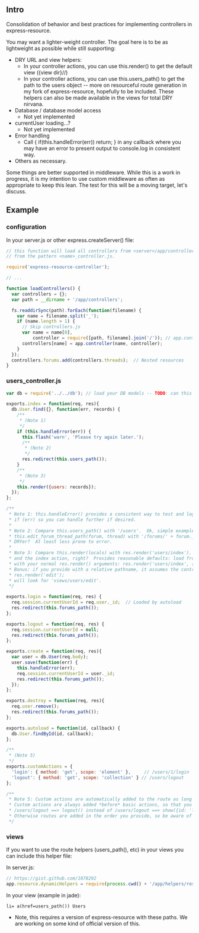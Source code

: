 Intro
--------
Consolidation of behavior and best practices for implementing controllers in express-resource.

You may want a lighter-weight controller.  The goal here is to be as lightweight as possible while
still supporting:

  * DRY URL and view helpers:
    - In your controller actions, you can use this.render() to get the default view ({view dir}/<resource>/<action>)
    - In your controller actions, you can use this.users_path() to get the path to the users object -- more on
      resourceful route generation in my fork of express-resource, hopefully to be included.  These helpers can
      also be made available in the views for total DRY nirvana.
  * Database / database model access
    - Not yet implemented
  * currentUser loading...?
    - Not yet implemented
  * Error handling
    - Call { if(this.handleError(err)) return; } in any callback where you may have an error to present output 
      to console.log in consistent way. 
  * Others as necessary.

Some things are better supported in middleware.  While this is a work in progress, it is my intention
to use custom middleware as often as appropriate to keep this lean.  The test for this will be a moving target,
let's discuss.

Example
--------


### configuration

In your server.js or other express.createServer() file:

```javascript
// this function will load all controllers from <server>/app/controllers, assigning each a name
// from the pattern <name>_controller.js. 

require('express-resource-controller');

// ...

function loadControllers() {
  var controllers = {};
  var path = __dirname + '/app/controllers';

  fs.readdirSync(path).forEach(function(filename) {
    var name = filename.split('_');
    if (name.length > 1) {
      // Skip controllers.js
      var name = name[0],
          controller = require([path, filename].join('/')); // app.controller calls app.resource();
      controllers[name] = app.controller(name, controller);
    }
  });
  controllers.forums.add(controllers.threads);  // Nested resources  
}
```

### users_controller.js
  
```javascript
var db = require('../../db'); // load your DB models -- TODO: can this be pushed into controller somehow?

exports.index = function(req, res){
  db.User.find({}, function(err, records) {
    /**
     * (Note 1)
     */
    if (this.handleError(err)) {
      this.flash('warn', 'Please try again later.');
      /**
       * (Note 2)
       */
      res.redirect(this.users_path());
    }
    /**
     * (Note 3)
     */
    this.render({users: records});  
  });
};

/**
 * Note 1: this.handleError() provides a consistent way to test and log callback errors, and will return true
 * if (err) so you can handle further if desired.
 *
 * Note 2: Compare this.users_path() with '/users'.  Ok, simple example, but compare 
 * this.edit_forum_thread_path(forum, thread) with '/forums/' + forum._id + '/threads/' + thread.id + '/edit'.
 * DRYer?  At least less prone to error.
 *
 * Note 3: Compare this.render(locals) with res.render('users/index').  We already know we're the users controller
 * and the index action, right?  Provides reasonable defaults: load from 'views/users/index'.   You can still call 
 * with your normal res.render() arguments: res.render('users/index', {layout: null}); for full control.  
 * Bonus: if you provide with a relative pathname, it assumes the controller part:
 * res.render('edit');
 * will look for 'views/users/edit'.
 */ 

exports.login = function(req, res) {
  req.session.currentUserId = req.user._id;  // Loaded by autoload
  res.redirect(this.forums_path());
};

exports.logout = function(req, res) {
  req.session.currentUserId = null;
  res.redirect(this.forums_path()); 
};

exports.create = function(req, res){
  var user = db.User(req.body);
  user.save(function(err) {
    this.handleError(err);
    req.session.currentUserId = user._id;
    res.redirect(this.forums_path());
  });
};

exports.destroy = function(req, res){
  req.user.remove();
  res.redirect(this.forums_path());
};

exports.autoload = function(id, callback) {
  db.User.findById(id, callback);
};

/**
 * (Note 5)
 */
exports.customActions = {
  'login': { method: 'get', scope: 'element' },     // /users/1/login
  'logout': { method: 'get', scope: 'collection' } // /users/logout
};

/**
 * Note 5: Custom actions are automatically added to the route as long as you declare them here.
 * Custom actions are always added *before* basic actions, so that you always get 
 * /users/logout ==> logout() instead of /users/logout ==> show({id: 'logout'}).
 * Otherwise routes are added in the order you provide, so be aware of this possible problem.
 */

```

### views

If you want to use the route helpers (users_path(), etc) in your views you can include this helper file:

In server.js:

```javascript
// https://gist.github.com/1078292
app.resource.dynamicHelpers = require(process.cwd() + '/app/helpers/resourceful_urls');
```

In your view (example in jade):

```jade
li= a(href=users_path()) Users
```

* Note, this requires a version of express-resource with these paths.  We are working on some kind of official version of this.
